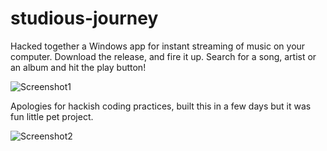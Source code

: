 # studious-journey
Hacked together a Windows app for instant streaming of music on your computer. Download the release, and fire it up. Search for a song, artist or an album and hit the play button!

![Screenshot1](https://user-images.githubusercontent.com/25904133/42291263-4216fd02-7fe8-11e8-94d7-a656d58cae2a.png)

Apologies for hackish coding practices, built this in a few days but it was fun little pet project. 

![Screenshot2](https://user-images.githubusercontent.com/25904133/42291301-7b95250e-7fe8-11e8-9f91-d35277296d6d.png)
